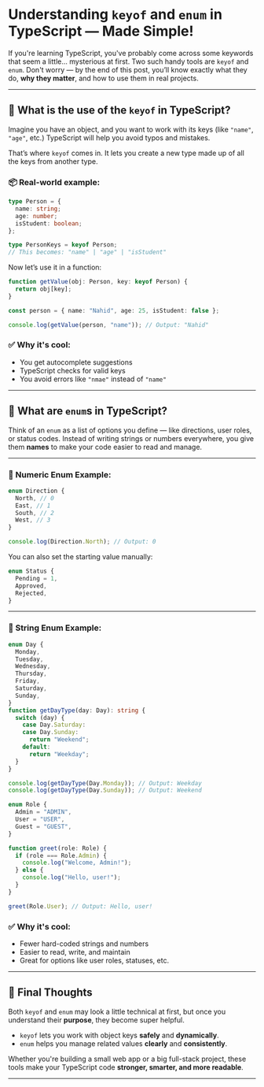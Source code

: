 # Understanding `keyof` and `enum` in TypeScript — Made Simple!

If you're learning TypeScript, you've probably come across some keywords that
seem a little... mysterious at first. Two such handy tools are `keyof` and
`enum`. Don't worry — by the end of this post, you’ll know exactly what they do,
**why they matter**, and how to use them in real projects.

---

## 🔑 What is the use of the `keyof` in TypeScript?

Imagine you have an object, and you want to work with its keys (like `"name"`,
`"age"`, etc.) TypeScript will help you avoid typos and mistakes.

That’s where `keyof` comes in. It lets you create a new type made up of all the
keys from another type.

### 📦 Real-world example:

```ts
type Person = {
  name: string;
  age: number;
  isStudent: boolean;
};

type PersonKeys = keyof Person;
// This becomes: "name" | "age" | "isStudent"
```

Now let’s use it in a function:

```ts
function getValue(obj: Person, key: keyof Person) {
  return obj[key];
}

const person = { name: "Nahid", age: 25, isStudent: false };

console.log(getValue(person, "name")); // Output: "Nahid"
```

### ✅ Why it's cool:

- You get autocomplete suggestions
- TypeScript checks for valid keys
- You avoid errors like `"nmae"` instead of `"name"`

---

## 🚩 What are `enum`s in TypeScript?

Think of an `enum` as a list of options you define — like directions, user
roles, or status codes. Instead of writing strings or numbers everywhere, you
give them **names** to make your code easier to read and manage.

---

### 🔹 Numeric Enum Example:

```ts
enum Direction {
  North, // 0
  East, // 1
  South, // 2
  West, // 3
}

console.log(Direction.North); // Output: 0
```

You can also set the starting value manually:

```ts
enum Status {
  Pending = 1,
  Approved,
  Rejected,
}
```

---

### 💬 String Enum Example:

```ts
enum Day {
  Monday,
  Tuesday,
  Wednesday,
  Thursday,
  Friday,
  Saturday,
  Sunday,
}
function getDayType(day: Day): string {
  switch (day) {
    case Day.Saturday:
    case Day.Sunday:
      return "Weekend";
    default:
      return "Weekday";
  }
}

console.log(getDayType(Day.Monday)); // Output: Weekday
console.log(getDayType(Day.Sunday)); // Output: Weekend

enum Role {
  Admin = "ADMIN",
  User = "USER",
  Guest = "GUEST",
}

function greet(role: Role) {
  if (role === Role.Admin) {
    console.log("Welcome, Admin!");
  } else {
    console.log("Hello, user!");
  }
}

greet(Role.User); // Output: Hello, user!
```

### ✅ Why it's cool:

- Fewer hard-coded strings and numbers
- Easier to read, write, and maintain
- Great for options like user roles, statuses, etc.

---

## 🧩 Final Thoughts

Both `keyof` and `enum` may look a little technical at first, but once you
understand their **purpose**, they become super helpful.

- `keyof` lets you work with object keys **safely** and **dynamically**.
- `enum` helps you manage related values **clearly** and **consistently**.

Whether you're building a small web app or a big full-stack project, these tools
make your TypeScript code **stronger, smarter, and more readable**.

---



